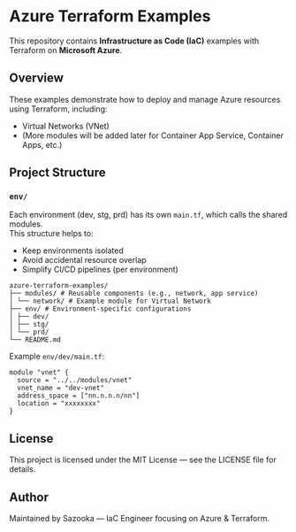 # Azure Terraform Examples

This repository contains **Infrastructure as Code (IaC)** examples with Terraform on **Microsoft Azure**.

## Overview
These examples demonstrate how to deploy and manage Azure resources using Terraform, including:
- Virtual Networks (VNet)
- (More modules will be added later for Container App Service, Container Apps, etc.)

## Project Structure
### `env/`
Each environment (dev, stg, prd) has its own `main.tf`, which calls the shared modules.  
This structure helps to:
- Keep environments isolated  
- Avoid accidental resource overlap  
- Simplify CI/CD pipelines (per environment)

```
azure-terraform-examples/
├── modules/ # Reusable components (e.g., network, app service)
│ └── network/ # Example module for Virtual Network
├── env/ # Environment-specific configurations
│ ├── dev/
│ ├── stg/
│ └── prd/
└── README.md
```

Example `env/dev/main.tf`:

```hcl
module "vnet" {
  source = "../../modules/vnet"
  vnet_name = "dev-vnet"
  address_space = ["nn.n.n.n/nn"]
  location = "xxxxxxxx"
}
```

## License

This project is licensed under the MIT License — see the LICENSE
 file for details.

## Author

Maintained by Sazooka — IaC Engineer focusing on Azure & Terraform.
